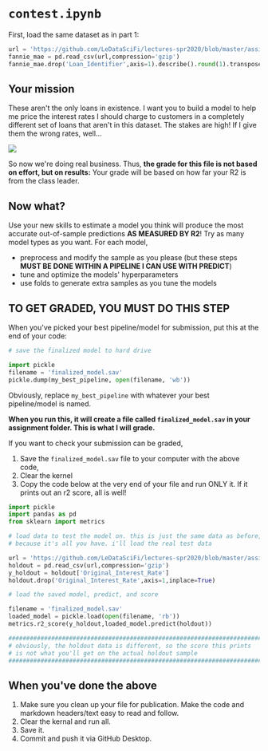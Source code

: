 # `contest.ipynb`

First, load the same dataset as in part 1:

```python
url = 'https://github.com/LeDataSciFi/lectures-spr2020/blob/master/assignment_data/Fannie_Mae_Plus_Data.gzip?raw=true'
fannie_mae = pd.read_csv(url,compression='gzip')  
fannie_mae.drop('Loan_Identifier',axis=1).describe().round(1).transpose()
```

## Your mission

These aren't the only loans in existence. I want you to build a model to help me price the interest rates I should charge to customers in a completely different set of loans that aren't in this dataset. The stakes are high! If I give them the wrong rates, well...

![](https://media.giphy.com/media/kC2cRqEt8o41COgjoV/giphy.gif)

So now we're doing real business. Thus, **the grade for this file is not based on effort, but on results:** Your grade will be based on how far your R2 is from the class leader. 

## Now what?

Use your new skills to estimate a model you think will produce the most accurate out-of-sample predictions **AS MEASURED BY R2**! Try as many model types as you want. For each model,
- preprocess and modify the sample as you please (but these steps **MUST BE DONE WITHIN A PIPELINE I CAN USE WITH PREDICT**)
- tune and optimize the models' hyperparameters
- use folds to generate extra samples as you tune the models

## TO GET GRADED, YOU MUST DO THIS STEP

When you've picked your best pipeline/model for submission, put this at the end of your code:
```python
# save the finalized model to hard drive

import pickle
filename = 'finalized_model.sav'
pickle.dump(my_best_pipeline, open(filename, 'wb'))    
```

Obviously, replace `my_best_pipeline` with whatever your best pipeline/model is named. 

**When you run this, it will create a file called `finalized_model.sav` in your assignment folder. This is what I will grade.**

If you want to check your submission can be graded, 
1. Save the `finalized_model.sav` file to your computer with the above code,
2. Clear the kernel
3. Copy the code below at the very end of your file and run ONLY it. If it prints out an r2 score, all is well!

```python
import pickle
import pandas as pd
from sklearn import metrics

# load data to test the model on. this is just the same data as before, 
# because it's all you have. i'll load the real test data

url = 'https://github.com/LeDataSciFi/lectures-spr2020/blob/master/assignment_data/Fannie_Mae_Plus_Data.gzip?raw=true'
holdout = pd.read_csv(url,compression='gzip') 
y_holdout = holdout['Original_Interest_Rate']
holdout.drop('Original_Interest_Rate',axis=1,inplace=True)

# load the saved model, predict, and score

filename = 'finalized_model.sav'
loaded_model = pickle.load(open(filename, 'rb'))    
metrics.r2_score(y_holdout,loaded_model.predict(holdout))

############################################################################
# obviously, the holdout data is different, so the score this prints
# is not what you'll get on the actual holdout sample
############################################################################
```

## When you've done the above

1. Make sure you clean up your file for publication. Make the code and markdown headers/text easy to read and follow. 
2. Clear the kernal and run all. 
3. Save it.
4. Commit and push it via GitHub Desktop.
